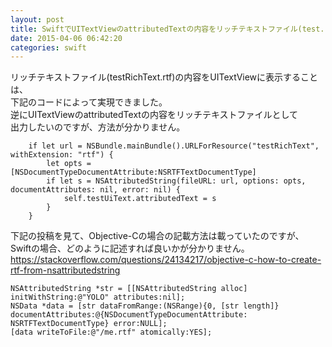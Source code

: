 ```yaml
---
layout: post
title: SwiftでUITextViewのattributedTextの内容をリッチテキストファイル(test.rtf)として保存するには？
date: 2015-04-06 06:42:20
categories: swift
---
```

<p>リッチテキストファイル(testRichText.rtf)の内容をUITextViewに表示することは、<br>
下記のコードによって実現できました。<br>
逆にUITextViewのattributedTextの内容をリッチテキストファイルとして<br>
出力したいのですが、方法が分かりません。</p>

```
    if let url = NSBundle.mainBundle().URLForResource("testRichText", withExtension: "rtf") {
        let opts = [NSDocumentTypeDocumentAttribute:NSRTFTextDocumentType]            
        if let s = NSAttributedString(fileURL: url, options: opts, documentAttributes: nil, error: nil) {
            self.testUiText.attributedText = s
        }
    }
```

<p>下記の投稿を見て、Objective-Cの場合の記載方法は載っていたのですが、<br>
Swiftの場合、どのように記述すれば良いかが分かりません。<br>
<a href="https://stackoverflow.com/questions/24134217/objective-c-how-to-create-rtf-from-nsattributedstring">https://stackoverflow.com/questions/24134217/objective-c-how-to-create-rtf-from-nsattributedstring</a></p>

```
NSAttributedString *str = [[NSAttributedString alloc] initWithString:@"YOLO" attributes:nil];
NSData *data = [str dataFromRange:(NSRange){0, [str length]} documentAttributes:@{NSDocumentTypeDocumentAttribute: NSRTFTextDocumentType} error:NULL];
[data writeToFile:@"/me.rtf" atomically:YES];
```
